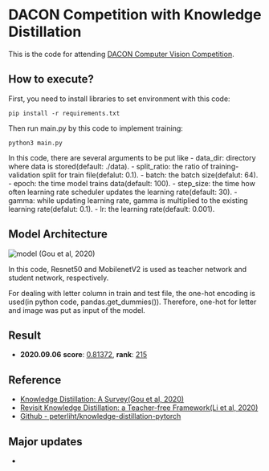 # DACON Competition with Knowledge Distillation

This is the code for attending [DACON Computer Vision Competition](https://dacon.io/competitions/official/235626/overview/).

## How to execute?

First, you need to install libraries to set environment with this code:

    pip install -r requirements.txt

Then run main.py by this code to implement training:

    python3 main.py

In this code, there are several arguments to be put like
        - data_dir: directory where data is stored(default: ./data).
        - split_ratio: the ratio of training-validation split for train file(defalut: 0.1).
        - batch: the batch size(defalut: 64).
        - epoch: the time model trains data(default: 100).
        - step_size: the time how often learning rate scheduler updates the learning rate(default: 30).
        - gamma: while updating learning rate, gamma is multiplied to the existing learning rate(defalut: 0.1).
        - lr: the learning rate(default: 0.001).

## Model Architecture
![model](https://user-images.githubusercontent.com/51365760/92325154-3fccf480-f083-11ea-82ab-8304af084212.JPG)
(Gou et al, 2020)

In this code, Resnet50 and MobilenetV2 is used as teacher network and student network, respectively.

For dealing with letter column in train and test file, the one-hot encoding is used(in python code, pandas.get_dummies()).
Therefore, one-hot for letter and image was put as input of the model.

## Result
- **2020.09.06**  **score**: <u>0.81372</u>,  **rank**: <u>215</u>

## Reference
- [Knowledge Distillation: A Survey(Gou et al, 2020)](https://arxiv.org/abs/2006.05525)
- [Revisit Knowledge Distillation: a Teacher-free Framework(Li et al, 2020)](https://arxiv.org/abs/2006.05525)
- [Github - peterliht/knowledge-distillation-pytorch](https://github.com/peterliht/knowledge-distillation-pytorch)

## Major updates
- 
